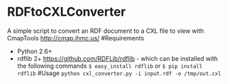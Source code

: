 RDFtoCXLConverter
=================

A simple script to convert an RDF document to a CXL file to view with CmapTools http://cmap.ihmc.us/
#Requirements
- Python 2.6+
- rdflib 2+ https://github.com/RDFLib/rdflib - which can be installed with the following commands 
`$ easy_install rdflib` 
or 
`$ pip install rdflib`
#Usage
`python cxl_converter.py -i input.rdf -o /tmp/out.cxl`
